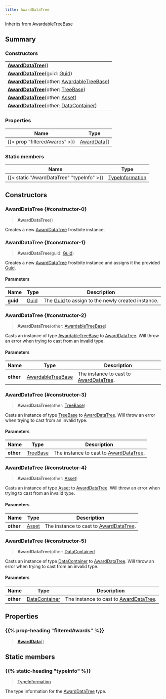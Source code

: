```yaml
---
title: AwardDataTree
---
```


Inherits from 
[AwardableTreeBase](/vext/ref/fb/awardabletreebase)

## Summary
### Constructors
| |
| ----------- |
| **[AwardDataTree](#constructor-0)**() |
| **[AwardDataTree](#constructor-1)**(guid: [Guid](/vext/ref/shared/class/guid)) |
| **[AwardDataTree](#constructor-2)**(other: [AwardableTreeBase](/vext/ref/fb/awardabletreebase)) |
| **[AwardDataTree](#constructor-3)**(other: [TreeBase](/vext/ref/fb/treebase)) |
| **[AwardDataTree](#constructor-4)**(other: [Asset](/vext/ref/fb/asset)) |
| **[AwardDataTree](#constructor-5)**(other: [DataContainer](/vext/ref/shared/class/datacontainer)) |

### Properties
| Name | Type |
| ---- | ---- |
| {{< prop "filteredAwards" >}} | [AwardData](/vext/ref/fb/awarddata)[] |

### Static members
| Name | Type |
| ---- | ---- |
| {{< static "AwardDataTree" "typeInfo" >}} | [TypeInformation](/vext/ref/shared/class/typeinformation) |

## Constructors
### AwardDataTree {#constructor-0}
> **AwardDataTree**()

Creates a new [AwardDataTree](/vext/ref/fb/awarddatatree) frostbite instance.

### AwardDataTree {#constructor-1}
> **AwardDataTree**(guid: [Guid](/vext/ref/shared/class/guid))

Creates a new [AwardDataTree](/vext/ref/fb/awarddatatree) frostbite instance and assigns it the provided [Guid](/vext/ref/shared/class/guid).

#### Parameters
| Name | Type | Description |
| ---- | ---- | ----------- |
| **guid** | [Guid](/vext/ref/shared/class/guid) | The [Guid](/vext/ref/shared/class/guid) to assign to the newly created instance. |

### AwardDataTree {#constructor-2}
> **AwardDataTree**(other: [AwardableTreeBase](/vext/ref/fb/awardabletreebase))

Casts an instance of type [AwardableTreeBase](/vext/ref/fb/awardabletreebase) to [AwardDataTree](/vext/ref/fb/awarddatatree). Will throw an error when trying to cast from an invalid type.

#### Parameters
| Name | Type | Description |
| ---- | ---- | ----------- |
| **other** | [AwardableTreeBase](/vext/ref/fb/awardabletreebase) | The instance to cast to [AwardDataTree](/vext/ref/fb/awarddatatree). |

### AwardDataTree {#constructor-3}
> **AwardDataTree**(other: [TreeBase](/vext/ref/fb/treebase))

Casts an instance of type [TreeBase](/vext/ref/fb/treebase) to [AwardDataTree](/vext/ref/fb/awarddatatree). Will throw an error when trying to cast from an invalid type.

#### Parameters
| Name | Type | Description |
| ---- | ---- | ----------- |
| **other** | [TreeBase](/vext/ref/fb/treebase) | The instance to cast to [AwardDataTree](/vext/ref/fb/awarddatatree). |

### AwardDataTree {#constructor-4}
> **AwardDataTree**(other: [Asset](/vext/ref/fb/asset))

Casts an instance of type [Asset](/vext/ref/fb/asset) to [AwardDataTree](/vext/ref/fb/awarddatatree). Will throw an error when trying to cast from an invalid type.

#### Parameters
| Name | Type | Description |
| ---- | ---- | ----------- |
| **other** | [Asset](/vext/ref/fb/asset) | The instance to cast to [AwardDataTree](/vext/ref/fb/awarddatatree). |

### AwardDataTree {#constructor-5}
> **AwardDataTree**(other: [DataContainer](/vext/ref/shared/class/datacontainer))

Casts an instance of type [DataContainer](/vext/ref/shared/class/datacontainer) to [AwardDataTree](/vext/ref/fb/awarddatatree). Will throw an error when trying to cast from an invalid type.

#### Parameters
| Name | Type | Description |
| ---- | ---- | ----------- |
| **other** | [DataContainer](/vext/ref/shared/class/datacontainer) | The instance to cast to [AwardDataTree](/vext/ref/fb/awarddatatree). |

## Properties
### {{% prop-heading "filteredAwards" %}}
> **[AwardData](/vext/ref/fb/awarddata)**[]

## Static members
### {{% static-heading "typeInfo" %}}
> [TypeInformation](/vext/ref/shared/class/typeinformation)

The type information for the [AwardDataTree](/vext/ref/fb/awarddatatree) type.


